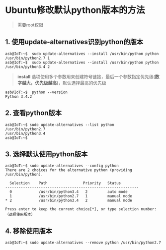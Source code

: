 #  **Ubuntu修改默认python版本的方法**
> 需要root权限

## 1. 使用**update-alternatives**识别python的版本

```
asb@IoT:~$  sudo update-alternatives --install /usr/bin/python python /usr/bin/python2.7 1
asb@IoT:~$  sudo update-alternatives --install /usr/bin/python python /usr/bin/python3.4 2
```
> **install** 选项使用多个参数用来创建符号链接，最后一个参数指定优先级(**数字越大，优先级越高**)，默认选择最高的优先级

```
asb@IoT:~$  python --version  
Python 3.4.2
```

## 2. 查看python版本

```
asb@IoT:~$ sudo update-alternatives --list python  
/usr/bin/python2.7
/usr/bin/python3.4
asb@IoT:~$
```

## 3. 选择默认使用python版本

```
asb@IoT:~$ sudo update-alternatives --config python
There are 2 choices for the alternative python (providing /usr/bin/python).

  Selection    Path                Priority   Status
------------------------------------------------------------
  0            /usr/bin/python3.4   2         auto mode
  1            /usr/bin/python2.7   1         manual mode
* 2            /usr/bin/python3.4   2         manual mode

Press enter to keep the current choice[*], or type selection number: （选择使用版本）

```

## 4. 移除使用版本

```
asb@IoT:~$ sudo update-alternatives --remove python /usr/bin/python2.7  
```
